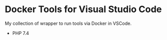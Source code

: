 # Docker Tools for Visual Studio Code

My collection of wrapper to run tools via Docker in VSCode.

- PHP 7.4
